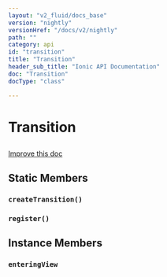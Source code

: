 ```yaml
---
layout: "v2_fluid/docs_base"
version: "nightly"
versionHref: "/docs/v2/nightly"
path: ""
category: api
id: "transition"
title: "Transition"
header_sub_title: "Ionic API Documentation"
doc: "Transition"
docType: "class"

---
```










<h1 class="api-title">
<a class="anchor" name="transition" href="#transition"></a>

Transition





</h1>

<a class="improve-v2-docs" href="http://github.com/driftyco/ionic/edit/master//src/transitions/transition.ts#L4">
Improve this doc
</a>










<!-- @usage tag -->


<!-- @property tags -->
<h2><a class="anchor" name="static-members" href="#static-members"></a>Static Members</h2>
<div id="createTransition"></div>
<h3><a class="anchor" name="createTransition" href="#createTransition"></a><code>createTransition()</code>
  
</h3>











<div id="register"></div>
<h3><a class="anchor" name="register" href="#register"></a><code>register()</code>
  
</h3>













<!-- instance methods on the class -->

<h2><a class="anchor" name="instance-members" href="#instance-members"></a>Instance Members</h2>

<div id="enteringView"></div>

<h3>
<a class="anchor" name="enteringView" href="#enteringView"></a>
<code>enteringView</code>
  

</h3>















<!-- related link --><!-- end content block -->


<!-- end body block -->

